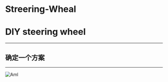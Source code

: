# Streering-Wheal

# DIY steering wheel  
***
## 确定一个方案
***
![Aml](https://github.com/MERLINamrys/Streering-Wheel/blob/edit/img/aml.jpg)
